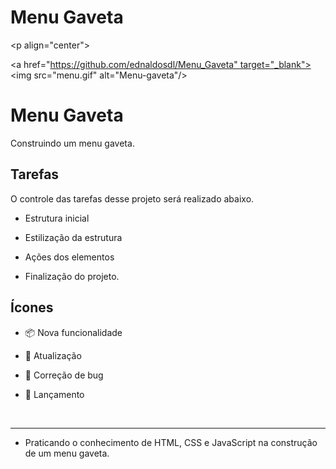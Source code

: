 <h1 *align*="center">Menu Gaveta​​</h5>


<p align="center">

   <a href="https://github.com/ednaldosdl/Menu_Gaveta" target="_blank">
      <img src="menu.gif" alt="Menu-gaveta"/>
   </a>



#  Menu Gaveta

 Construindo um menu gaveta.


## Tarefas

 O controle das tarefas desse projeto será realizado abaixo.

 * Estrutura inicial

 * Estilização da estrutura

 * Ações dos elementos

 * Finalização do projeto.



## Ícones

- 📦 Nova funcionalidade

- 🔄 Atualização

- 🐛 Correção de bug

- 🏁 Lançamento

 <br/>

</p>

<hr/>

- Praticando o conhecimento de HTML, CSS e JavaScript na construção de um menu gaveta.
